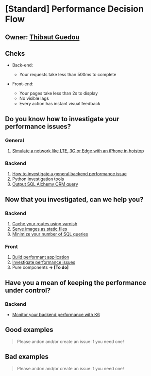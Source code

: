 # [Standard] Performance Decision Flow

## Owner: [Thibaut Guedou](https://github.com/thibautguedou3)

## Cheks

- Back-end:
  - Your requests take less than 500ms to complete
- Front-end:

  - Your pages take less than 2s to display
  - No visible lags
  - Every action has instant visual feedback

## Do you know how to investigate your performance issues?

### General

1.  [Simulate a network like LTE, 3G or Edge with an iPhone in hotstop](/performance/front/simulate-network-iphone.mo.md)

### Backend

1.  [How to investigate a general backend performance issue](/performance/backend/how-to-investigate-performance.mo.md)
2.  [Python investigation tools](/performance/backend/python-investigation-tools.mo.md)
3.  [Output SQL Alchemy ORM query](/performance/backend/output-sql-alchemy-orm-query.mo.md)

## Now that you investigated, can we help you?

### Backend

1.  [Cache your routes using varnish](/performance/backend/cache-routes-using-varnish.mo.md)
2.  [Serve images as static files](/performance/backend/serve-images-as-static-files.mo)
3.  [Minimize your number of SQL queries](/performance/backend/minimize-number-sql-queries.mo.md)

### Front

1.  [Build performant application](/performance/front/react-native-performance.s.md)
2.  [Investigate performance issues](/performance/front/how-to-investigate-performance.mo.md)
3.  Pure components **-> [To do]**

## Have you a mean of keeping the performance under control?

### Backend

- [Monitor your backend performance with K6](https://github.com/bamlab/performance-monitoring)

## Good examples

> Please andon and/or create an issue if you need one!

## Bad examples

> Please andon and/or create an issue if you need one!
